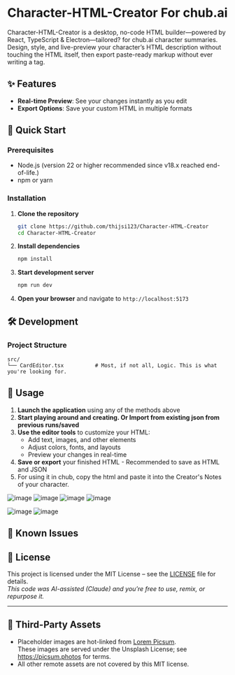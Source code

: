 # Character-HTML-Creator For chub.ai

Character-HTML-Creator is a desktop, no-code HTML builder—powered by React, TypeScript & Electron—tailored? for chub.ai character summaries. Design, style, and live-preview your character’s HTML description without touching the HTML itself, then export paste-ready markup without ever writing a tag.

## ✨ Features

- **Real-time Preview**: See your changes instantly as you edit
- **Export Options**: Save your custom HTML in multiple formats

## 🚀 Quick Start

### Prerequisites

- Node.js (version 22 or higher recommended since v18.x reached end-of-life.)
- npm or yarn

### Installation

1. **Clone the repository**
   ```bash
   git clone https://github.com/thijsi123/Character-HTML-Creator
   cd Character-HTML-Creator
   ```

2. **Install dependencies**
   ```bash
   npm install
   ```

3. **Start development server**
   ```bash
   npm run dev
   ```

4. **Open your browser** and navigate to `http://localhost:5173`

## 🛠️ Development

### Project Structure
```
src/
└── CardEditor.tsx          # Most, if not all, Logic. This is what you're looking for.

```

## 📖 Usage

1. **Launch the application** using any of the methods above
2. **Start playing around and creating. Or Import from existing json from previous runs/saved** 
3. **Use the editor tools** to customize your HTML:
   - Add text, images, and other elements
   - Adjust colors, fonts, and layouts
   - Preview your changes in real-time
4. **Save or export** your finished HTML - Recommended to save as HTML and JSON
5. For using it in chub, copy the html and paste it into the Creator's Notes of your character.

![image](https://github.com/user-attachments/assets/8badacdf-389f-4070-b900-609fe32ffd31)
![image](https://github.com/user-attachments/assets/82703cc6-8e94-480c-bb64-b0242df15b23)
![image](https://github.com/user-attachments/assets/69f359ed-3fb0-48bc-8167-e4bdfd4fa3e4)
![image](https://github.com/user-attachments/assets/77276ab3-1173-4b20-9b60-fa75fd8f3087)


![image](https://github.com/user-attachments/assets/803f9221-dc58-4477-a1dc-eede055ea26c)
![image](https://github.com/user-attachments/assets/f6306b02-055d-4151-b200-9af64dacc856)



## 🐛 Known Issues

<!-- Known bugs and issues will be displayed here -->


## 📄 License

This project is licensed under the MIT License – see the [LICENSE](LICENSE) file for details.  
*This code was AI-assisted (Claude) and you’re free to use, remix, or repurpose it.*

---

## 🔗 Third-Party Assets

- Placeholder images are hot-linked from [Lorem Picsum](https://picsum.photos).  
  These images are served under the Unsplash License; see https://picsum.photos for terms.  
- All other remote assets are not covered by this MIT license.

